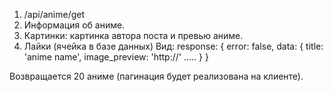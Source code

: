 1. /api/anime/get 
1. Информация об аниме. 
2. Картинки: картинка автора поста и превью аниме. 
3. Лайки (ячейка в базе данных) 
Вид: 
response: { 
error: false, 
data: { 
title: 'anime name', 
image_preview: 'http://' 
..... 
} 
} 

Возвращается 20 аниме (пагинация будет реализована на клиенте).